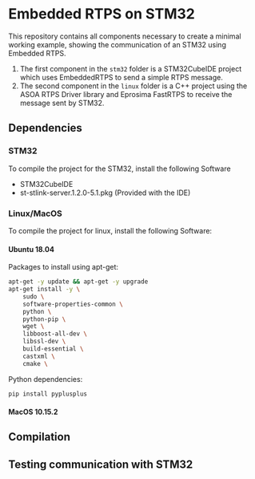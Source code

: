 # Embedded RTPS on STM32
This repository contains all components necessary to create a minimal working example, showing the communication of an STM32 using Embedded RTPS. 
1. The first component in the `stm32` folder is a STM32CubeIDE project which uses EmbeddedRTPS to send a simple RTPS message.
2. The second component in the `linux` folder is a C++ project using the ASOA RTPS Driver library and Eprosima FastRTPS to receive the message sent by STM32.

## Dependencies
### STM32
To compile the project for the STM32, install the following Software
- STM32CubeIDE
- st-stlink-server.1.2.0-5.1.pkg (Provided with the IDE)

### Linux/MacOS
To compile the project for linux, install the following Software:

#### Ubuntu 18.04
Packages to install using apt-get:
```bash
apt-get -y update && apt-get -y upgrade
apt-get install -y \
    sudo \
    software-properties-common \
    python \
    python-pip \
    wget \
    libboost-all-dev \
    libssl-dev \
    build-essential \
    castxml \
    cmake \
```
Python dependencies:
```bash
pip install pyplusplus 
```

#### MacOS 10.15.2 



## Compilation


## Testing communication with STM32

